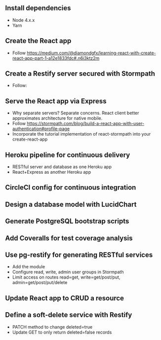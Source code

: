 ## Install dependencies

* Node 4.x.x
* Yarn

## Create the React app

* Follow https://medium.com/@diamondgfx/learning-react-with-create-react-app-part-1-a12e1833fdc#.n6i3ktz2m

## Create a Restify server secured with Stormpath

* Follow:

## Serve the React app via Express

* Why separate servers? Separate concerns. React client better approximates architecture for native mobile.
* Follow https://stormpath.com/blog/build-a-react-app-with-user-authentication#profile-page
* Incorporate the tutorial implementation of react-stormpath into your create-react-app

## Heroku pipeline for continuous delivery

* RESTful server and database as one Heroku app
* React+Express as another Heroku app

## CircleCI config for continuous integration

## Design a database model with LucidChart

## Generate PostgreSQL bootstrap scripts

## Add Coveralls for test coverage analysis

## Use pg-restify for generating RESTful services

* Add the module
* Configure read, write, admin user groups in Stormpath
* Limit access on routes read=get, write=get/post/put, admin=get/post/put/delete

## Update React app to CRUD a resource

## Define a soft-delete service with Restify

* PATCH method to change deleted=true
* Update GET to only return deleted=false records
